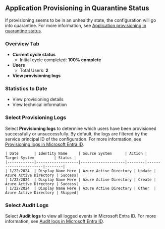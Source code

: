 ## Application Provisioning in Quarantine Status

If provisioning seems to be in an unhealthy state, the configuration will go into quarantine. For more information, see [Application provisioning in quarantine status](#).

### Overview Tab
- **Current cycle status**
  - Initial cycle completed: **100% complete**
- **Users**
  - Total Users: **2**
- **View provisioning logs**

### Statistics to Date
- View provisioning details
- View technical information

### Select Provisioning Logs

Select **Provisioning logs** to determine which users have been provisioned successfully or unsuccessfully. By default, the logs are filtered by the service principal ID of the configuration. For more information, see [Provisioning logs in Microsoft Entra ID](#).

```plaintext
| Date       | Identity Name     | Source System      | Action | Target System         | Status |
|------------|-------------------|--------------------|--------|-----------------------|--------|
| 1/22/2024  | Display Name Here | Azure Active Directory | Update | Azure Active Directory | Success|
| 1/22/2024  | Display Name Here | Azure Active Directory | Create | Azure Active Directory | Success|
| 1/22/2024  | Display Name Here | Azure Active Directory | Other  | Azure Active Directory | Skipped|
```

### Select Audit Logs

Select **Audit logs** to view all logged events in Microsoft Entra ID. For more information, see [Audit logs in Microsoft Entra ID](#).